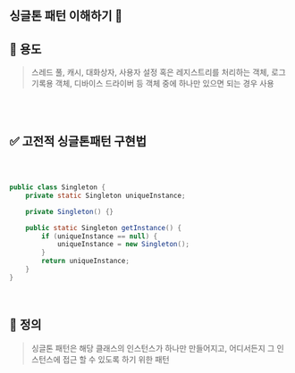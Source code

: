 
## 싱글톤 패턴 이해하기 🌟

## 🎯 용도
> 스레드 풀, 캐시, 대화상자, 사용자 설정 혹은 레지스트리를 처리하는 객체, 로그 기록용 객체, 디바이스
> 드라이버 등 객체 중에 하나만 있으면 되는 경우 사용
</br>
</br>

## ✅ 고전적 싱글톤패턴 구현법

</br>

```java

public class Singleton {
    private static Singleton uniqueInstance;

    private Singleton() {}

    public static Singleton getInstance() {
        if (uniqueInstance == null) {
            uniqueInstance = new Singleton();
        }
        return uniqueInstance;
    }
}
```

</br>

## 📝 정의
> 싱글톤 패턴은 해당 클래스의 인스턴스가 하나만 만들어지고, 어디서든지 그 인스턴스에 접근 할 수 있도록 하기 위한 패턴
